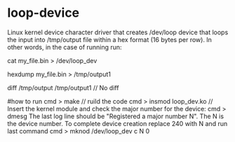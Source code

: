 # loop-device

Linux kernel device character driver that creates /dev/loop device that loops the input into /tmp/output file within a hex format (16 bytes per row). In other words, in the case of running run: 

cat my_file.bin > /dev/loop_dev

hexdump my_file.bin > /tmp/output1

diff /tmp/output /tmp/output1    // No diff

#how to run
cmd > make // ruild the code
cmd > insmod loop_dev.ko // Insert the kernel module
and check the major number for the device:
cmd > dmesg
The last log line should be "Registered a major number N". The N is the device number.
To complete device creation replace 240 with N and run last command
cmd > mknod /dev/loop_dev c N 0
